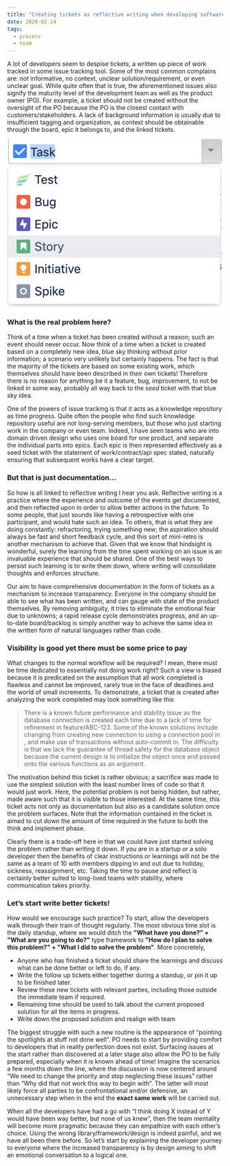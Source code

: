 ```yaml
---
title: "Creating tickets as reflective writing when developing software"
date: 2020-02-24
tags:
  - process
  - team
---
```


A lot of developers seem to despise tickets, a written up piece of work tracked in some issue tracking tool.
Some of the most common complains are: not informative, no context, unclear solution/requirement, or even
unclear goal. While quite often that is true, the aforementioned issues also signify the maturity level of
the development team as well as the product owner (PO). For example, a ticket should not be created without
the oversight of the PO because the PO is the closest contact with customers/stakeholders. A lack of background
information is usually due to insufficient tagging and organization, as context should be obtainable through the
board, epic it belongs to, and the linked tickets.

![ticket-types](/static/images/2020-02-24-ticket-types.png)

### What is the real problem here?

Think of a time when a ticket has been created without a reason; such an event should never occur. Now think
of a time when a ticket is created based on a completely new idea, blue sky thinking without prior information;
a scenario very unlikely but certainly happens. The fact is that the majority of the tickets are based on some
existing work, which themselves should have been described in their own tickets! Therefore there is no reason
for anything be it a feature, bug, improvement, to not be linked in some way, probably all way back to the *seed*
ticket with that blue sky idea.

One of the powers of issue tracking is that it acts as a knowledge repository as time progress. Quite often
the people who find such knowledge repository useful are not long-serving members, but those who just starting
work in the company or even team. Indeed, I have seen teams who are into domain driven design who uses one board
for one product, and separate the individual parts into epics. Each epic is then represented effectively as a seed
ticket with the statement of work/contract/api spec stated, naturally ensuring that subsequent works
have a clear target.

### But that is just documentation...

So how is all linked to reflective writing I hear you ask. Reflective writing is a practice where the
experience and outcome of the events get documented, and then reflected upon in order to allow better
actions in the future. To some people, that just sounds like having a retrospective with one participant,
and would hate such an idea. To others, that is what they are doing constantly: refractoring, trying something
new; the aspiration should always be fast and short feedback cycle, and this sort of mini-retro is another
mechanism to achieve that. Given that we know that hindsight is wonderful, surely the learning from the time
spent working on an issue is an invaluable experience that should be shared. One of the best ways to persist
such learning is to write them down, where writing will consolidate thoughts and enforces structure.

Our aim to have comprehensive documentation in the form of tickets as a mechanism to increase transparency.
Everyone in the company should be able to see what has been written, and can gauge with state of the product
themselves. By removing ambiguity, it tries to eliminate the emotional fear due to unknowns; a rapid release
cycle demonstrates progress, and an up-to-date board/backlog is simply another way to achieve the same idea
in the written form of natural languages rather than code.

### Visibility is good yet there must be some price to pay

What changes to the normal workflow will be required? I mean, there must be time dedicated to essentially not
doing work right? Such a view is biased because it is predicated on the assumption that all work completed is
flawless and cannot be improved, rarely true in the face of deadlines and the world of small increments. To
demonstrate, a ticket that is created after analyzing the work completed may look something like this

> There is a known future performance and stability issue as the database connection is created
> each time due to a lack of time for refinement in feature/ABC-123. Some of the known solutions include
>changing from creating new connection to using a connection pool in <some random place>, and make use
>of transactions without auto-commit in<another random place>. The difficulty is that we lack the guarantee
>of thread safety for the database object because the current design is to initialize the object once and
>passed onto the various functions as an argument.

The motivation behind this ticket is rather obvious; a sacrifice was made to use the simplest solution
with the least number lines of code so that it would just work. Here, the potential problem is not being
hidden, but rather, made aware such that it is visible to those interested. At the same time, this ticket acts
not only as documentation but also as a candidate solution once the problem surfaces. Note that the information
contained in the ticket is aimed to cut down the amount of time required in the future to both the think
and implement phase.

Clearly there is a trade-off here in that we could have just started solving the problem rather than
writing it down. If you are in a startup or a solo developer then the benefits of clear instructions
or learnings will not be the same as a team of 10 with members dipping in and out due to holiday, sickness,
reassignment, etc. Taking the time to pause and reflect is certainly better suited to long-lived teams with
stability, where communication takes priority.

### Let’s start write better tickets!

How would we encourage such practice? To start, allow the developers walk through their train of thought
regularly. The most obvious time slot is the daily standup, where we would ditch the
**"What have you done?" + "What are you going to do?"** type framework to
**"How do I plan to solve this problem?" + "What I did to solve the problem"**. More concretely,

- Anyone who has finished a ticket should share the learnings and discuss what can be done better or left to do, if any.
- Write the follow up tickets either together during a standup, or pin it up to be finished later.
- Review these new tickets with relevant parties, including those outside the immediate team if required.
- Remaining time should be used to talk about the current proposed solution for all the items in progress.
- Write down the proposed solution and realign with team

The biggest struggle with such a new routine is the appearance of “pointing the spotlights at stuff not done well”.
PO needs to start by providing comfort to developers that in reality perfection does not exist. Surfacing issues
at the start rather than discovered at a later stage also allow the PO to be fully prepared, especially when it
is known ahead of time! Imagine the scenarios a few months down the line, where the discussion is now centered
around “We need to change the priority and stop neglecting these issues” rather than
“Why did that not work this way to begin with”. The latter will most likely force all parties to be
confrontational and/or defensive, an unnecessary step when in the end the **exact same work** will be carried out.

When all the developers have had a go with “I think doing X instead of Y would have been way better,
but none of us knew”, then the team mentality will become more pragmatic because they can empathize
with each other’s choice. Using the wrong library/framework/design is indeed painful, and we have all
been there before. So let’s start by explaining the developer journey to everyone where the increased
transparency is by design aiming to shift an emotional conversation to a logical one.
